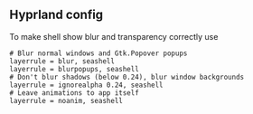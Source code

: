 ## Hyprland config

To make shell show blur and transparency correctly use
```
# Blur normal windows and Gtk.Popover popups
layerrule = blur, seashell
layerrule = blurpopups, seashell
# Don't blur shadows (below 0.24), blur window backgrounds
layerrule = ignorealpha 0.24, seashell
# Leave animations to app itself
layerrule = noanim, seashell
```
